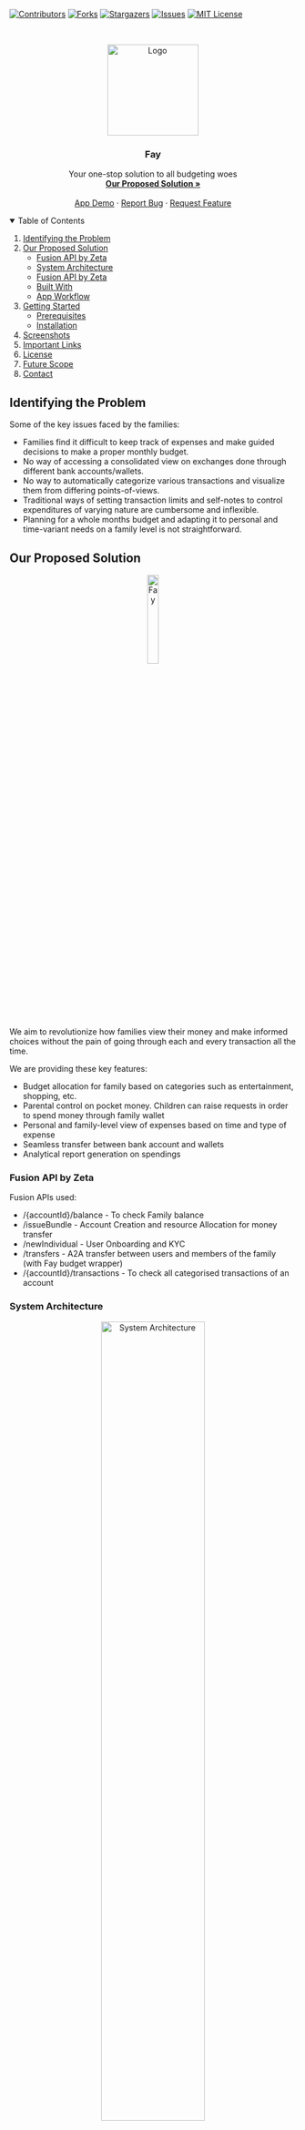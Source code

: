 [![Contributors][contributors-shield]][contributors-url]
[![Forks][forks-shield]][forks-url]
[![Stargazers][stars-shield]][stars-url]
[![Issues][issues-shield]][issues-url]
[![MIT License][license-shield]][license-url]



<!-- PROJECT LOGO -->
<br />
<p align="center">
    <a href="https://github.com/BetaDryRun/Family-Budget-App">
        <img src="ss/app-icon.png" alt="Logo" height="160">
    </a>

  <h3 align="center">Fay</h3>

  <p align="center">
    Your one-stop solution to all budgeting woes
    <br />
    <a href="#our-proposed-solution"><strong>Our Proposed Solution »</strong></a>
    <br />
    <br />
    <a href="https://github.com/BetaDryRun/Family-Budget-App">App Demo</a>
    ·
    <a href="https://github.com/BetaDryRun/Family-Budget-App/issues">Report Bug</a>
    ·
    <a href="https://github.com/BetaDryRun/Family-Budget-App/issues">Request Feature</a>
  </p>
</p>



<!-- TABLE OF CONTENTS -->
<details open="open">
    <summary>Table of Contents</summary>
    <ol>
        <li>
            <a href="#identifying-the-problem">Identifying the Problem</a>
        </li>
        <li>
            <a href="#our-proposed-solution">Our Proposed Solution</a>
            <ul>
                <li><a href="#fusion-api-by-zeta">Fusion API by Zeta</a></li>
            </ul>
             <ul>
                <li><a href="#system-architecture">System Architecture</a></li>
            </ul>
             <ul>
                <li><a href="#fusion-api-by-zeta">Fusion API by Zeta</a></li>
            </ul>
            <ul>
                <li><a href="#built-with">Built With</a></li>
            </ul>
            <ul>
                <li><a href="#app-workflow">App Workflow</a></li>
            </ul>
        </li>
        <li>
            <a href="#getting-started">Getting Started</a>
            <ul>
                <li><a href="#prerequisites">Prerequisites</a></li>
                <li><a href="#installation">Installation</a></li>
            </ul>
        </li>
        <li><a href="#screenshots">Screenshots</a></li>
        <li><a href="#important-links">Important Links</a></li>
        <li><a href="#license">License</a></li>
        <li><a href="#future-scope">Future Scope</a></li>
        <li><a href="#contact">Contact</a></li>
    </ol>
</details>


## Identifying the Problem

Some of the key issues faced by the families:

* Families find it difficult to keep track of expenses and make guided decisions to make a proper monthly budget.
* No way of accessing a consolidated view on exchanges done through different bank accounts/wallets.
* No way to automatically categorize various transactions and visualize them from differing points-of-views.
* Traditional ways of setting transaction limits and self-notes to control expenditures of varying nature are cumbersome and inflexible.
* Planning for a whole months budget and adapting it to personal and time-variant needs on a family level is not straightforward.


<!-- ABOUT THE PROJECT -->
## Our Proposed Solution

<p align ="center">
    <img src="ss/zeta.gif" width = "20%" alt="Fay"/>
</p>

We aim to revolutionize how families view their money and make informed choices without the pain of going through each and every transaction all the time.

We are providing these key features:

* Budget allocation for family based on categories such as entertainment, shopping, etc.
* Parental control on pocket money. Children can raise requests in order to spend money through family wallet
* Personal and family-level view of expenses based on time and type of expense
* Seamless transfer between bank account and wallets
* Analytical report generation on spendings

### Fusion API by Zeta

Fusion APIs used:
* /{accountId}/balance - To check Family balance
* /issueBundle - Account Creation and resource Allocation for money transfer
* /newIndividual - User Onboarding and KYC
* /transfers - A2A transfer between users and members of the family (with Fay budget wrapper)
* /{accountId}/transactions - To check all categorised transactions of an account

### System Architecture

<p align="center">
  <a href="https://github.com/BetaDryRun/Family-Budget-App">
    <img src="ss/system-architecture.png" alt="System Architecture" width="60%">
  </a>
</p>


### Built With

* [Fusion API by Zeta](https://fusion.tech/docs/)
* [Springboot](https://spring.io/projects/spring-boot)
* [React Native](https://reactnative.dev/)
* [MongoDB](https://www.mongodb.com/)
* Machine Learning


### App Workflow

<p align="center">
  <a href="https://github.com/BetaDryRun/Family-Budget-App">
    <img src="ss/app-workflow.png" alt="App workflow" width="80%">
  </a>
</p>

<!-- GETTING STARTED -->
## Getting Started

This is an example of how you may give instructions on setting up your project locally.
To get a local copy up and running follow these simple example steps.

### Prerequisites

You will need these preinstalled:
* yarn
  ```sh
  npm install --global yarn
  ```
* maven

### Installation

1. Clone the repo
   ```sh
   git clone https://github.com/BetaDryRun/Family-Budget-App.git
   ```
2. To run backend
   ```sh
   cd back-end/
   mvn clean install
   java -jar back-end-0.0.1-SNAPSHOT.jar
   ```
3. To run frontend
   ```sh
   cd front-end/
   yarn start
   ```


<!-- USAGE EXAMPLES -->
## Screenshots

<p float="left">
  <img src="ss/1.jpg" width="25%" style="margin-right: 50px;"/>
  <img src="ss/3.jpg" width="25%" style="margin-right: 50px;"/> 
  <img src="ss/4.jpg" width="25%" style="margin-right: 50px;"/>
</p>
<p>
  <img src="ss/5.jpg" width="25%" style="margin-right: 50px;"/>
  <img src="ss/9.jpg" width="25%" style="margin-right: 50px;"/>
  <img src="ss/15.jpg" width="25%" style="margin-right: 50px;"/>
</p>

## Important Links

* <a href="http://localhost:8080/swagger-ui.html">Swagger Documentation</a>
* Demo


<!-- LICENSE -->
## License

Distributed under the MIT License. See `LICENSE` for more information.


## Future Scope

1. ML driven tagging of transaction. Custom tags can be created to personalize analytics.
2. Easy creation of “pot” for saving money towards a goal.
3. Giving recommendation on saving and investment.

<!-- CONTACT -->
## Contact

**Team Name**: DryRun

**Project Link**: [https://github.com/BetaDryRun/Family-Budget-App](https://github.com/BetaDryRun/Family-Budget-App)



<!-- MARKDOWN LINKS & IMAGES -->
<!-- https://www.markdownguide.org/basic-syntax/#reference-style-links -->
[repository-url]: https://github.com/BetaDryRun/Family-Budget-App
[contributors-shield]: https://img.shields.io/github/contributors/BetaDryRun/Family-Budget-App.svg?style=for-the-badge
[contributors-url]: https://github.com/BetaDryRun/Family-Budget-App/graphs/contributors
[forks-shield]: https://img.shields.io/github/forks/BetaDryRun/Family-Budget-App.svg?style=for-the-badge
[forks-url]: https://github.com/BetaDryRun/Family-Budget-App/network/members
[stars-shield]: https://img.shields.io/github/stars/BetaDryRun/Family-Budget-App.svg?style=for-the-badge
[stars-url]: https://github.com/BetaDryRun/Family-Budget-App/stargazers
[issues-shield]: https://img.shields.io/github/issues/BetaDryRun/Family-Budget-App.svg?style=for-the-badge
[issues-url]: https://github.com/BetaDryRun/Family-Budget-App/issues
[license-shield]: https://img.shields.io/github/license/BetaDryRun/Family-Budget-App?style=for-the-badge
[license-url]: https://github.com/BetaDryRun/Family-Budget-App/blob/master/LICENSE.txt
[product-screenshot]: images/screenshot.png